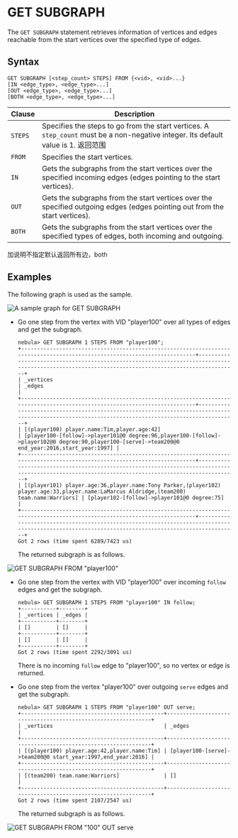 # GET SUBGRAPH

The `GET SUBGRAPH` statement retrieves information of vertices and edges reachable from the start vertices over the specified type of edges.

## Syntax

```nGQL
GET SUBGRAPH [<step_count> STEPS] FROM {<vid>, <vid>...}
[IN <edge_type>, <edge_type>...]
[OUT <edge_type>, <edge_type>...]
[BOTH <edge_type>, <edge_type>...]
```

|Clause|Description|
|-|-|
|`STEPS`|Specifies the steps to go from the start vertices. A `step_count` must be a non-negative integer. Its default value is 1. 返回范围|
|`FROM`|Specifies the start vertices.|
|`IN`|Gets the subgraphs from the start vertices over the specified incoming edges (edges pointing to the start vertices).|
|`OUT`|Gets the subgraphs from the start vertices over the specified outgoing edges (edges pointing out from the start vertices).|
|`BOTH`|Gets the subgraphs from the start vertices over the specified types of edges, both incoming and outgoing.|

加说明不指定默认返回所有边，both

## Examples

The following graph is used as the sample.

![A sample graph for GET SUBGRAPH](https://docs-cdn.nebula-graph.com.cn/docs_2.0/3.quick-start/demo_dataset_for_quick_start.png)

* Go one step from the vertex with VID "player100" over all types of edges and get the subgraph.

    ```nGQL
    nebula> GET SUBGRAPH 1 STEPS FROM "player100";
    +--------------------------------------------------------------------------------------------------------------------------+--------------------------------------------------------------------------------------------------------------------------------------------------+
    | _vertices                                                                                                                | _edges                                                                                                                                           |
    +--------------------------------------------------------------------------------------------------------------------------+--------------------------------------------------------------------------------------------------------------------------------------------------+
    | [(player100) player.name:Tim,player.age:42]                                                                              | [player100-[follow]->player101@0 degree:96,player100-[follow]->player102@0 degree:90,player100-[serve]->team200@0 end_year:2016,start_year:1997] |
    +--------------------------------------------------------------------------------------------------------------------------+--------------------------------------------------------------------------------------------------------------------------------------------------+
    | [(player101) player.age:36,player.name:Tony Parker,(player102) player.age:33,player.name:LaMarcus Aldridge,(team200) team.name:Warriors] | [player102-[follow]->player101@0 degree:75]                                                                                      |
    +--------------------------------------------------------------------------------------------------------------------------+--------------------------------------------------------------------------------------------------------------------------------------------------+
    Got 2 rows (time spent 6289/7423 us)
    ```

    The returned subgraph is as follows.

![GET SUBGRAPH FROM "player100"](https://docs-cdn.nebula-graph.com.cn/docs_2.0/4.ngql-guide/15.subgraph-and-path/subgraph_1.png)

* Go one step from the vertex with VID "player100" over incoming `follow` edges and get the subgraph.

    ```nGQL
    nebula> GET SUBGRAPH 1 STEPS FROM "player100" IN follow;
    +-----------+--------+
    | _vertices | _edges |
    +-----------+--------+
    | []        | []     |
    +-----------+--------+
    | []        | []     |
    +-----------+--------+
    Got 2 rows (time spent 2292/3091 us)
    ```

    There is no incoming `follow` edge to "player100", so no vertex or edge is returned.

* Go one step from the vertex "player100" over outgoing `serve` edges and get the subgraph.

    ```nGQL
    nebula> GET SUBGRAPH 1 STEPS FROM "player100" OUT serve;
    +---------------------------------------------+--------------------------------------------------------------+
    | _vertices                                   | _edges                                                       |
    +---------------------------------------------+--------------------------------------------------------------+
    | [(player100) player.age:42,player.name:Tim] | [player100-[serve]->team200@0 start_year:1997,end_year:2016] |
    +---------------------------------------------+--------------------------------------------------------------+
    | [(team200) team.name:Warriors]              | []                                                           |
    +---------------------------------------------+--------------------------------------------------------------+
    Got 2 rows (time spent 2107/2547 us)
    ```

    The returned subgraph is as follows.

![GET SUBGRAPH FROM "100" OUT serve](https://docs-cdn.nebula-graph.com.cn/docs_2.0/4.ngql-guide/15.subgraph-and-path/subgraph_2.png)
